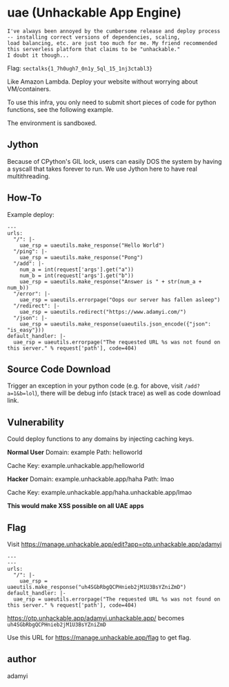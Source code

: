 # uae (Unhackable App Engine)

```
I've always been annoyed by the cumbersome release and deploy process -- installing correct versions of dependencies, scaling,
load balancing, etc. are just too much for me. My friend recommended this serverless platform that claims to be "unhackable."
I doubt it though...
```

Flag: `sectalks{1_7h0ugh7_0n1y_5ql_15_1nj3ctabl3}`

Like Amazon Lambda. Deploy your website without worrying about VM/containers.

To use this infra, you only need to submit short pieces of code for python functions, see the following example.

The environment is sandboxed.

## Jython

Because of CPython's GIL lock, users can easily DOS the system by having a syscall that takes forever to run.
We use Jython here to have real multithreading.

## How-To

Example deploy:
```
---
urls:
  "/": |-
    uae_rsp = uaeutils.make_response("Hello World")
  "/ping": |-
    uae_rsp = uaeutils.make_response("Pong")
  "/add": |-
    num_a = int(request['args'].get("a"))
    num_b = int(request['args'].get("b"))
    uae_rsp = uaeutils.make_response("Answer is " + str(num_a + num_b))
  "/error": |-
    uae_rsp = uaeutils.errorpage("Oops our server has fallen asleep")
  "/redirect": |-
    uae_rsp = uaeutils.redirect("https://www.adamyi.com/")
  "/json": |-
    uae_rsp = uaeutils.make_response(uaeutils.json_encode({"json": "is_easy"}))
default_handler: |-
  uae_rsp = uaeutils.errorpage("The requested URL %s was not found on this server." % request['path'], code=404)
```

## Source Code Download
Trigger an exception in your python code (e.g. for above, visit `/add?a=1&b=lol`), there will be debug info (stack trace) as well as code download link.

## Vulnerability

Could deploy functions to any domains by injecting caching keys.

**Normal User**
Domain: example
Path: helloworld

Cache Key: example.unhackable.app/helloworld

**Hacker**
Domain: example.unhackable.app/haha
Path: lmao

Cache Key: example.unhackable.app/haha.unhackable.app/lmao

**This would make XSS possible on all UAE apps**

## Flag

Visit https://manage.unhackable.app/edit?app=otp.unhackable.app/adamyi

```
---
---
urls:
  "/": |-
    uae_rsp = uaeutils.make_response("uh4SGbRbgQCPHnieb2jM1U3BsYZniZmD")
default_handler: |-
  uae_rsp = uaeutils.errorpage("The requested URL %s was not found on this server." % request['path'], code=404)
```

https://otp.unhackable.app/adamyi.unhackable.app/ becomes `uh4SGbRbgQCPHnieb2jM1U3BsYZniZmD`

Use this URL for https://manage.unhackable.app/flag to get flag.

## author
adamyi
